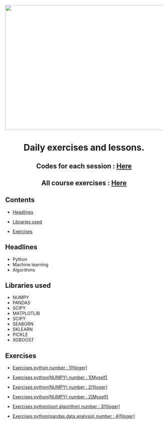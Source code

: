 <p align="center"><img src="https://github.com/Mohammadrezaasan/Machine_learning/assets/108104864/2fba8234-3720-4908-a2d0-8a044c4d45fa" width="1000" height="400"/>

  
# <p align="center">Daily exercises and lessons.</p>

## <p align="center">Codes for each session : <a href="https://github.com/MasoudKaviani/filoger/tree/main">Here</a> </p>

## <p align="center">All course exercises : <a href="https://github.com/Mohammadrezaasan/DATA-SCIENCE/tree/main/all_exrisizes">Here</a> </p>

## Contents
* [Headlines](#headlines)

* [Libraries used](#libraries-used)
		
* [Exercises](#exercises)

## Headlines

* Python
* Machine learning
* Algorithms
## Libraries used


* NUMPY
* PANDAS
* SCIPY
* MATPLOTLIB
* SCIPY
* SEABORN
* SKLEARN
* PICKLE
* XGBOOST

## Exercises

* <a href="https://github.com/Mohammadrezaasan/Machine_learning/tree/main/Exercises/python_one_exercises">Exercises python number : 1[filoger]</a>

* <a href="https://github.com/Mohammadrezaasan/Machine_learning/blob/main/Exercises/NUMPY_Exercises/numpy_001_EX.ipynb">Exercises python(NUMPY) number : 1[Myself]</a>

* <a href="https://github.com/Mohammadrezaasan/Machine_learning/blob/main/Exercises/NUMPY_Exercises/numpy_002_EX%5Bfiloger%5D.ipynb">Exercises python(NUMPY) number : 2[filoger]</a>

* <a href="https://github.com/Mohammadrezaasan/Machine_learning/blob/main/Exercises/NUMPY_Exercises/numpy-003_EX.ipynb">Exercises python(NUMPY) number : 2[Myself]</a>

* <a href="https://github.com/Mohammadrezaasan/Machine_learning/tree/main/Exercises/SORT_ALGORITHM_EX">Exercises python(sort algorithm) number : 3[filoger]</a>

* <a href="https://github.com/Mohammadrezaasan/Machine_learning/tree/main/Exercises/filoger_data_analysis_ex4">Exercises python(pandas,data analysis) number : 4[filoger]</a>

